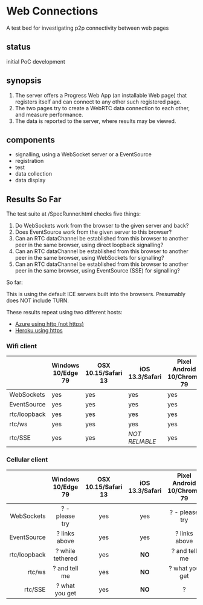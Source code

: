 # Web Connections

A test bed for investigating p2p connectivity between web pages

## status

initial PoC development

## synopsis

1. The server offers a Progress Web App (an installable Web page) that registers itself and can connect to any other such registered page.
2. The two pages try to create a WebRTC data connection to each other, and measure performance.
3. The data is reported to the server, where results may be viewed.

## components

- signalling, using a WebSocket server or a EventSource
- registration
- test
- data collection
- data display

## Results So Far

The test suite at /SpecRunner.html checks five things:
1. Do WebSockets work from the browser to the given server and back?
2. Does EventSource work from the given server to this browser?
3. Can an RTC dataChannel be established from this browser to another peer in the same browser, using direct loopback signalling?
4. Can an RTC dataChannel be established from this browser to another peer in the same browser, using WebSockets for signalling?
5. Can an RTC dataChannel be established from this browser to another peer in the same browser, using EventSource (SSE) for signalling?

So far:

This is using the default ICE servers built into the browsers. Presumably does NOT include TURN.

These results repeat using two different hosts:
- [Azure using http (not https)](http://52.183.27.25:8443/SpecRunner.html)
- [Heroku using https](https://intense-savannah-20051.herokuapp.com/SpecRunner.html)

### Wifi client

|            | Windows 10/Edge 79 | OSX 10.15/Safari 13 | iOS 13.3/Safari | Pixel Android 10/Chrome 79|
|------------|--------------------|---------------------|-----------------|---------------------------|
|WebSockets  |yes                 |yes                  |yes              |yes                        |
|EventSource |yes                 |yes                  |yes              |yes                        |
|rtc/loopback|yes                 |yes                  |yes              |yes                        |
|rtc/ws      |yes                 |yes                  |yes              |yes                        |
|rtc/SSE     |yes                 |yes                  |_NOT RELIABLE_   |yes                        |

### Cellular client

|            | Windows 10/Edge 79 | OSX 10.15/Safari 13 | iOS 13.3/Safari | Pixel Android 10/Chrome 79|
|-----------:|:------------------:|:-------------------:|:---------------:|:-------------------------:|
|WebSockets  |? - please try      |yes                  |yes              |? - please try             |
|EventSource |? links above       |yes                  |yes              |?   links above            |
|rtc/loopback|? while tethered    |yes                  |**NO**           |?   and tell me            |
|rtc/ws      |? and tell me       |yes                  |**NO**           |?   what you get           |
|rtc/SSE     |? what you get      |yes                  |**NO**           |?                          |

